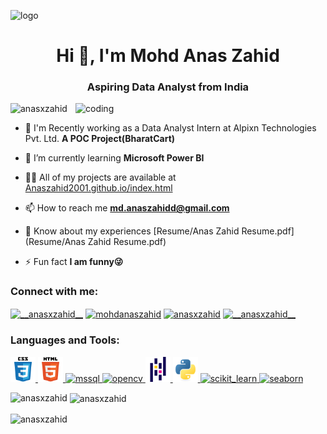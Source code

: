 ![logo](https://github.com/anasxzahid/anasxzahid/blob/main/LinkedIn_Banner.png)
<h1 align="center">Hi 👋, I'm Mohd Anas Zahid</h1>
<h3 align="center">Aspiring Data Analyst from India</h3>

<img align="right" alt="coding" width="400" src="https://camo.githubusercontent.com/2366b34bb903c09617990fb5fff4622f3e941349e846ddb7e73df872a9d21233/68747470733a2f2f63646e2e6472696262626c652e636f6d2f75736572732f3733303730332f73637265656e73686f74732f363538313234332f6176656e746f2e676966">

<p align="left"> <img src="https://komarev.com/ghpvc/?username=anasxzahid&label=Profile%20views&color=0e75b6&style=flat" alt="anasxzahid" /> </p>

- 🔭 I'm Recently working as a Data Analyst Intern at Alpixn Technologies Pvt. Ltd. **A POC Project(BharatCart)**

- 🌱 I’m currently learning **Microsoft Power BI**

- 👨‍💻 All of my projects are available at [Anaszahid2001.github.io/index.html](Anaszahid2001.github.io/index.html)

- 📫 How to reach me **md.anaszahidd@gmail.com**

- 📄 Know about my experiences [Resume/Anas Zahid Resume.pdf](Resume/Anas Zahid Resume.pdf)

- ⚡ Fun fact **I am funny😜**

<h3 align="left">Connect with me:</h3>
<p align="left">
<a href="https://twitter.com/__anasxzahid__" target="blank"><img align="center" src="https://raw.githubusercontent.com/rahuldkjain/github-profile-readme-generator/master/src/images/icons/Social/twitter.svg" alt="__anasxzahid__" height="30" width="40" /></a>
<a href="https://linkedin.com/in/mohdanaszahid" target="blank"><img align="center" src="https://raw.githubusercontent.com/rahuldkjain/github-profile-readme-generator/master/src/images/icons/Social/linked-in-alt.svg" alt="mohdanaszahid" height="30" width="40" /></a>
<a href="https://fb.com/anasxzahid" target="blank"><img align="center" src="https://raw.githubusercontent.com/rahuldkjain/github-profile-readme-generator/master/src/images/icons/Social/facebook.svg" alt="anasxzahid" height="30" width="40" /></a>
<a href="https://instagram.com/__anasxzahid__" target="blank"><img align="center" src="https://raw.githubusercontent.com/rahuldkjain/github-profile-readme-generator/master/src/images/icons/Social/instagram.svg" alt="__anasxzahid__" height="30" width="40" /></a>
</p>

<h3 align="left">Languages and Tools:</h3>
<p align="left"> <a href="https://www.w3schools.com/css/" target="_blank" rel="noreferrer"> <img src="https://raw.githubusercontent.com/devicons/devicon/master/icons/css3/css3-original-wordmark.svg" alt="css3" width="40" height="40"/> </a> <a href="https://www.w3.org/html/" target="_blank" rel="noreferrer"> <img src="https://raw.githubusercontent.com/devicons/devicon/master/icons/html5/html5-original-wordmark.svg" alt="html5" width="40" height="40"/> </a> <a href="https://www.microsoft.com/en-us/sql-server" target="_blank" rel="noreferrer"> <img src="https://www.svgrepo.com/show/303229/microsoft-sql-server-logo.svg" alt="mssql" width="40" height="40"/> </a> <a href="https://opencv.org/" target="_blank" rel="noreferrer"> <img src="https://www.vectorlogo.zone/logos/opencv/opencv-icon.svg" alt="opencv" width="40" height="40"/> </a> <a href="https://pandas.pydata.org/" target="_blank" rel="noreferrer"> <img src="https://raw.githubusercontent.com/devicons/devicon/2ae2a900d2f041da66e950e4d48052658d850630/icons/pandas/pandas-original.svg" alt="pandas" width="40" height="40"/> </a> <a href="https://www.python.org" target="_blank" rel="noreferrer"> <img src="https://raw.githubusercontent.com/devicons/devicon/master/icons/python/python-original.svg" alt="python" width="40" height="40"/> </a> <a href="https://scikit-learn.org/" target="_blank" rel="noreferrer"> <img src="https://upload.wikimedia.org/wikipedia/commons/0/05/Scikit_learn_logo_small.svg" alt="scikit_learn" width="40" height="40"/> </a> <a href="https://seaborn.pydata.org/" target="_blank" rel="noreferrer"> <img src="https://seaborn.pydata.org/_images/logo-mark-lightbg.svg" alt="seaborn" width="40" height="40"/> </a> </p>

<p><img align="left" src="https://github-readme-stats.vercel.app/api/top-langs?username=anasxzahid&show_icons=true&locale=en&layout=compact" alt="anasxzahid" /></p>

<p>&nbsp;<img align="center" src="https://github-readme-stats.vercel.app/api?username=anasxzahid&show_icons=true&locale=en" alt="anasxzahid" /></p>

<p><img align="center" src="https://github-readme-streak-stats.herokuapp.com/?user=anasxzahid&" alt="anasxzahid" /></p>
